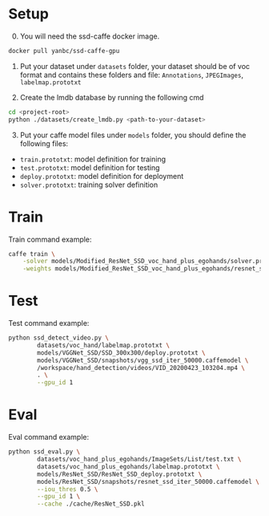 # Setup
0. You will need the ssd-caffe docker image. 
```bash
docker pull yanbc/ssd-caffe-gpu
```

1. Put your dataset under `datasets` folder, your dataset should be of voc format and contains these folders and file: `Annotations`, `JPEGImages`, `labelmap.prototxt`

2. Create the lmdb database by running the following cmd
```bash
cd <project-root>
python ./datasets/create_lmdb.py <path-to-your-dataset>
```

3. Put your caffe model files under `models` folder, you should define the following files:
- `train.prototxt`: model definition for training
- `test.prototxt`: model definition for testing
- `deploy.prototxt`: model definition for deployment
- `solver.prototxt`: training solver definition



# Train
Train command example:
```bash
caffe train \
    -solver models/Modified_ResNet_SSD_voc_hand_plus_egohands/solver.prototxt \
    -weights models/Modified_ResNet_SSD_voc_hand_plus_egohands/resnet_ssd_iter_5000.caffemodel
```



# Test
Test command example:
```bash
python ssd_detect_video.py \
        datasets/voc_hand/labelmap.prototxt \
        models/VGGNet_SSD/SSD_300x300/deploy.prototxt \
        models/VGGNet_SSD/snapshots/vgg_ssd_iter_50000.caffemodel \
        /workspace/hand_detection/videos/VID_20200423_103204.mp4 \
        . \
        --gpu_id 1
```




# Eval
Eval command example:
```bash
python ssd_eval.py \
        datasets/voc_hand_plus_egohands/ImageSets/List/test.txt \
        datasets/voc_hand_plus_egohands/labelmap.prototxt \
        models/ResNet_SSD/ResNet_SSD_deploy.prototxt \
        models/ResNet_SSD/snapshots/resnet_ssd_iter_50000.caffemodel \
        --iou_thres 0.5 \
        --gpu_id 1 \
        --cache ./cache/ResNet_SSD.pkl
```
